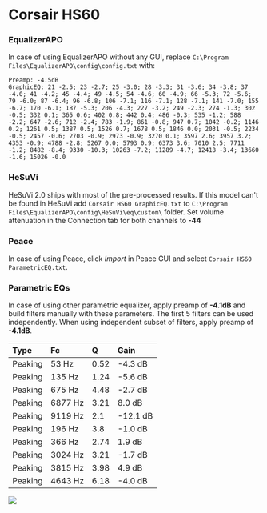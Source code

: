# Corsair HS60

### EqualizerAPO
In case of using EqualizerAPO without any GUI, replace `C:\Program Files\EqualizerAPO\config\config.txt`
with:
```
Preamp: -4.5dB
GraphicEQ: 21 -2.5; 23 -2.7; 25 -3.0; 28 -3.3; 31 -3.6; 34 -3.8; 37 -4.0; 41 -4.2; 45 -4.4; 49 -4.5; 54 -4.6; 60 -4.9; 66 -5.3; 72 -5.6; 79 -6.0; 87 -6.4; 96 -6.8; 106 -7.1; 116 -7.1; 128 -7.1; 141 -7.0; 155 -6.7; 170 -6.1; 187 -5.3; 206 -4.3; 227 -3.2; 249 -2.3; 274 -1.3; 302 -0.5; 332 0.1; 365 0.6; 402 0.8; 442 0.4; 486 -0.3; 535 -1.2; 588 -2.2; 647 -2.6; 712 -2.4; 783 -1.9; 861 -0.8; 947 0.7; 1042 -0.2; 1146 0.2; 1261 0.5; 1387 0.5; 1526 0.7; 1678 0.5; 1846 0.0; 2031 -0.5; 2234 -0.5; 2457 -0.6; 2703 -0.9; 2973 -0.9; 3270 0.1; 3597 2.6; 3957 3.2; 4353 -0.9; 4788 -2.8; 5267 0.0; 5793 0.9; 6373 3.6; 7010 2.5; 7711 -1.2; 8482 -8.4; 9330 -10.3; 10263 -7.2; 11289 -4.7; 12418 -3.4; 13660 -1.6; 15026 -0.0
```

### HeSuVi
HeSuVi 2.0 ships with most of the pre-processed results. If this model can't be found in HeSuVi add
`Corsair HS60 GraphicEQ.txt` to `C:\Program Files\EqualizerAPO\config\HeSuVi\eq\custom\` folder.
Set volume attenuation in the Connection tab for both channels to **-44**

### Peace
In case of using Peace, click *Import* in Peace GUI and select `Corsair HS60 ParametricEQ.txt`.

### Parametric EQs
In case of using other parametric equalizer, apply preamp of **-4.1dB** and build filters manually
with these parameters. The first 5 filters can be used independently.
When using independent subset of filters, apply preamp of **-4.1dB**.

| Type    | Fc      |    Q | Gain     |
|:--------|:--------|:-----|:---------|
| Peaking | 53 Hz   | 0.52 | -4.3 dB  |
| Peaking | 135 Hz  | 1.24 | -5.6 dB  |
| Peaking | 675 Hz  | 4.48 | -2.7 dB  |
| Peaking | 6877 Hz | 3.21 | 8.0 dB   |
| Peaking | 9119 Hz | 2.1  | -12.1 dB |
| Peaking | 196 Hz  | 3.8  | -1.0 dB  |
| Peaking | 366 Hz  | 2.74 | 1.9 dB   |
| Peaking | 3024 Hz | 3.21 | -1.7 dB  |
| Peaking | 3815 Hz | 3.98 | 4.9 dB   |
| Peaking | 4643 Hz | 6.18 | -4.0 dB  |

![](https://raw.githubusercontent.com/jaakkopasanen/AutoEq/master/results/rtings/rtings/Corsair%20HS60/Corsair%20HS60.png)
